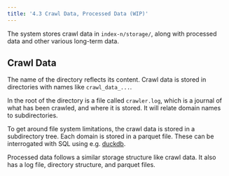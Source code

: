 ```yaml
---
title: '4.3 Crawl Data, Processed Data (WIP)'
---
```


The system stores crawl data in `index-n/storage/`, along with processed data and other various long-term data.

## Crawl Data

The name of the directory reflects its content.  Crawl data is stored in directories with names like `crawl_data_...`.

In the root of the directory is a file called `crawler.log`, which is a journal of what has been crawled, and where it is stored.  It will relate domain names to subdirectories.

To get around file system limitations, the crawl data is stored in a subdirectory tree.  Each domain is stored in a parquet file.  These can be interrogated with SQL using e.g. [duckdb](https://duckdb.org/).

Processed data follows a similar storage structure like crawl data. It also has a log file, directory structure, and parquet files.
